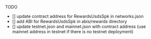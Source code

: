 TODO

- [] update contract address for RewardsUsdsSpk in networks.json
- [] add ABI for RewardsUsdsSpk in abis/rewards directory
- [] update testnet.json and mainnet.json with contract address (use mainnet address in testnet if there is no testnet deployment)

